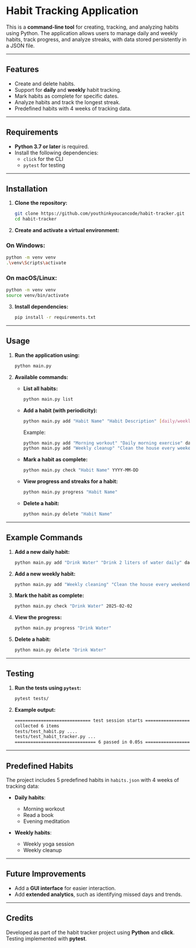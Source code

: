 # Habit Tracking Application

This is a **command-line tool** for creating, tracking, and analyzing habits using Python. The application allows users to manage daily and weekly habits, track progress, and analyze streaks, with data stored persistently in a JSON file.

---

## **Features**
- Create and delete habits.
- Support for **daily** and **weekly** habit tracking.
- Mark habits as complete for specific dates.
- Analyze habits and track the longest streak.
- Predefined habits with 4 weeks of tracking data.

---

## **Requirements**
- **Python 3.7 or later** is required.
- Install the following dependencies:
  - `click` for the CLI
  - `pytest` for testing

---

## **Installation**
1. **Clone the repository:**
   ```bash
   git clone https://github.com/youthinkyoucancode/habit-tracker.git
   cd habit-tracker
   ```

2. **Create and activate a virtual environment:**

### **On Windows:**
   ```bash
   python -m venv venv
   .\venv\Scripts\activate
   ```

### **On macOS/Linux:**
   ```bash
   python -m venv venv
   source venv/bin/activate
   ```

3. **Install dependencies:**
   ```bash
   pip install -r requirements.txt
   ```

---

## **Usage**
1. **Run the application using:**
   ```bash
   python main.py
   ```

2. **Available commands:**

   - **List all habits:**
     ```bash
     python main.py list
     ```

   - **Add a habit (with periodicity):**
     ```bash
     python main.py add "Habit Name" "Habit Description" [daily/weekly]
     ```
     Example:
     ```bash
     python main.py add "Morning workout" "Daily morning exercise" daily
     python main.py add "Weekly cleanup" "Clean the house every weekend" weekly
     ```

   - **Mark a habit as complete:**
     ```bash
     python main.py check "Habit Name" YYYY-MM-DD
     ```

   - **View progress and streaks for a habit:**
     ```bash
     python main.py progress "Habit Name"
     ```

   - **Delete a habit:**
     ```bash
     python main.py delete "Habit Name"
     ```

---

## **Example Commands**
1. **Add a new daily habit:**
   ```bash
   python main.py add "Drink Water" "Drink 2 liters of water daily" daily
   ```

2. **Add a new weekly habit:**
   ```bash
   python main.py add "Weekly cleaning" "Clean the house every weekend" weekly
   ```

3. **Mark the habit as complete:**
   ```bash
   python main.py check "Drink Water" 2025-02-02
   ```

4. **View the progress:**
   ```bash
   python main.py progress "Drink Water"
   ```

5. **Delete a habit:**
   ```bash
   python main.py delete "Drink Water"
   ```

---

## **Testing**
1. **Run the tests using `pytest`:**
   ```bash
   pytest tests/
   ```

2. **Example output:**
   ```bash
   ============================= test session starts ==============================
   collected 6 items                                                               
   tests/test_habit.py ....                                                  [100%]
   tests/test_habit_tracker.py ...                                           [100%]
   =============================== 6 passed in 0.05s ===============================
   ```

---


## **Predefined Habits**
The project includes 5 predefined habits in `habits.json` with 4 weeks of tracking data:

- **Daily habits**:
  - Morning workout
  - Read a book
  - Evening meditation

- **Weekly habits**:
  - Weekly yoga session
  - Weekly cleanup

---

## **Future Improvements**
- Add a **GUI interface** for easier interaction.
- Add **extended analytics**, such as identifying missed days and trends.

---

## **Credits**
Developed as part of the habit tracker project using **Python** and **click**.  
Testing implemented with **pytest**.





